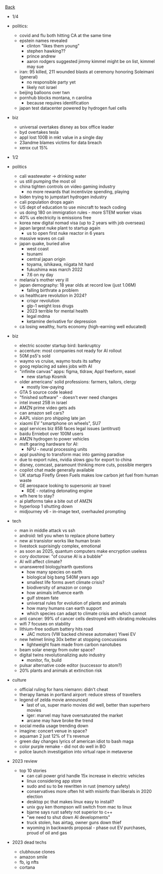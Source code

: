 [Back](./index.md)

- 1/4
- politics:
  - covid and flu both hitting CA at the same time
  - epstein names revealed
    - clinton "likes them young"
    - stephen hawking??
    - prince andrew
    - aaron rodgers suggested jimmy kimmel might be on list, kimmel may sue
  - iran: 95 killed, 211 wounded blasts at ceremony honoring Soleimani (general)
    - no responsible party yet
    - likely not israel
  - beijing balloons over twn
  - pornhub blocks montana, n carolina
    - because requires identification
  - japan test datacenter powered by hydrogen fuel cells
- biz
  - universal overtakes disney as box office leader
  - byd overtakes tesla
  - appl lost 100B in mkt value in a single day
  - 23andme blames victims for data breach
  - xerox cut 15%


- 1/2
- politics
  - cali wastewater -> drinking water
  - us still pumping the most oil
  - china tighten controls on video gaming industry
    - no more rewards that incentivize spending, playing
  - biden trying to jumpstart hydrogen industry
  - cali population drops again
  - US dept of education to use mincraft to teach coding
  - us doing 180 on immigration rules - more STEM worker visas
  - 40% us electricity is emissions free
  - korea new digital nomad visa (up to 2 years with job overseas)
  - japan largest nuke plant to startup again
    - us to open first nuke reactor in 6 years
  - massive waves on cali
  - japan quake, buried alive
    - west coast
    - tsunami
    - central japan origin
    - toyama, ishikawa, niigata hit hard
    - fukushima was march 2022
    - 7.6 on ny day
  - melania's mother very ill
  - japan demography: 18 year olds at record low (just 1.06M)
    - falling birthrate a problem
  - us healthcare revolution in 2024?
    - crispr revolution
    - glp-1 weight loss drugs
    - 2023 terrible for mental health
    - legal mdma
    - ketamine derivative for depression
  - ca losing wealthy, hurts economy (high-earning well educated)
- biz
  - electric scooter startup bird: bankruptcy
  - accenture: most companies not ready for AI rollout
  - 50M ps5's sold
  - waymo vs cruise, waymo touts its saftey
  - goog replacing ad sales jobs with AI
  - "infinite canvas" apps: figma, tldraw, Appl freeform, easel
    - new startup Kosmik
  - older americans' solid professions: farmers, tailors, clergy
    - mostly low-paying
  - GTA 5 source code leaked
  - "finished software" - doesn't ever need changes
  - intel invest 25B in israel
  - AMZN prime video gets ads
  - can amazon sell cars?
  - AAPL vision pro shipping late jan
  - xiaomi EV "smartphone on wheels", SU7
  - appl services biz 85B faces legal issues (antitrust)
  - baidu Erniebot over 100M users
  - AMZN hydrogen to power vehicles
  - msft gearing hardware for AI:
    - NPU - neural processing units
  - appl pushing to transform mac into gaming paradise
  - due to export rules, nvidia slows gpu for export to china
  - disney, comcast, paramount thinking more cuts, possible mergers
  - copilot chat made generally available
  - UK startup Firefly Green Fuels makes low carbon jet fuel from human waste
  - GE aerospace looking to supersonic air travel
    - RDE - rotating detonating engine
  - wfh here to stay?
  - ai platforms take a bite out of AMZN
  - hyperloop 1 shutting down
  - midjourney v6 - in-image text, overhauled prompting
- tech
  - man in middle attack vs ssh
  - android: tell you when to replace phone battery
  - new ai transistor works like human brain
  - livestock suprisingly complex, emotional
  - as soon as 2025, quantum computers make encryption useless
  - cory doctorow: "of course AI is a bubble"
  - AI will affect climate?
  - unanswered biology/earth questions
    - how many species on earth
    - biological big bang 540M years ago
    - smallest life forms avert climate crisis?
    - biodiversity of amazon or congo
    - how animals influence earth
    - gulf stream fate
    - universal rules for evolution of plants and animals
    - how many humans can earth support
    - which species can adapt to climate crisis and which cannot
  - anti cancer: 99% of cancer cells destroyed with vibrating molecules
  - wifi 7 focuses on stability
  - lithium-free sodium battery hits road
    - JAC motors (VW backed chinese automaker) Yiwei EV
  - new helmet lining 30x better at stopping concussions
    - lightweight foam made from carbon nanotubes
  - beam solar energy from outer space?
  - digital twins revolutionalizing auto industry
    - monitor, fix, build
  - pulsar alternative code editor (successor to atom?)
  - 20% plants and animals at extinction risk
- culture
  - official ruling for hans niemann: didn't cheat
  - therapy llamas in portland airport: reduce stress of travellers
  - legend of zelda movie announced
    - last of us, super mario movies did well, better than superhero movies
    - iger: marvel may have oversaturated the market
    - arcane may have broke the trend
  - social media usage trending down
  - imagine: concert venue in space?
  - aquaman 2 just 12% of 1's revenue
  - green day changes lyrics of american idiot to bash maga
  - color purple remake - did not do well in BO
  - police launch investigation into virtual rape in metaverse
- 2023 review
  - top 10 stories
    - can cali power grid handle 15x increase in electric vehicles
    - linux considering app store
    - sudo and su to be rewritten in rust (memory safety)
    - conservatives more often hit with misinfo than liberals in 2020 election
    - desktop pc that makes linux easy to install?
    - unix guy ken thompson will switch from mac to linux
    - bjarne says rust safety not superior to c++
    - "we need to shut down AI developments"
    - truck stolen, has airtag, owner guns down thief
    - wyoming in backwards proposal - phase out EV purchases, proud of oil and gas

- 2023 dead techs
  - clubhouse clones
  - amazon smile
  - fb, ig nfts
  - cortana